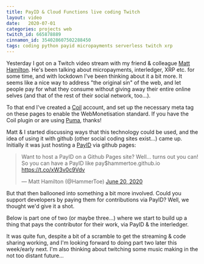 ```yaml
---
title: PayID & Cloud Functions live coding Twitch
layout: video
date:   2020-07-01
categories: projects web
twitch_id: 665878889
cinnamon_id: 354028607502288450
tags: coding python payid micropayments serverless twitch xrp
---
```


Yesterday I got on a Twitch video stream with my friend & colleague [Matt Hamilton](https://twitter.com/hammertoe). He's been talking about micropayments, interledger, XRP etc. for some time, and with lockdown I've been thinking about it a bit more. It seems like a nice way to address "the original sin" of the web, and let people pay for what they consume without giving away their entire online selves (and that of the rest of their social network, too...).

To that end I've created a [Coil](https://coil.com/) account, and set up the necessary meta tag on these pages to enable the WebMonetisation standard. If you have the Coil plugin or are using [Puma](https://www.pumabrowser.com/), thanks!

<p><span id="total"></span><span id="currency"></span></p>

Matt & I started discussing ways that this technology could be used, and the idea of using it with github (other social coding sites exist...) came up. Initially it was just hosting a [PayID](https://payid.org/) via github pages:

<blockquote class="twitter-tweet"><p lang="en" dir="ltr">Want to host a PayID on a Github Pages site? Well... turns out you can! So you can have a PayID like pay$hammertoe.github.io <a href="https://t.co/xW3v0c9Vdv">https://t.co/xW3v0c9Vdv</a></p>&mdash; Matt Hamilton (@HammerToe) <a href="https://twitter.com/HammerToe/status/1274473564633268225?ref_src=twsrc%5Etfw">June 20, 2020</a></blockquote> <script async src="https://platform.twitter.com/widgets.js" charset="utf-8"></script>

But that then ballooned into something a bit more involved. Could you support developers by paying them for contributions via PayID? Well, we thought we'd give it a shot.

Below is part one of two (or maybe three...) where we start to build up a thing that pays the contributor for their work, via PayID & the interledger.

It was quite fun, despite a bit of a scramble to get the streaming & code sharing working, and I'm looking forward to doing part two later this week/early next. I'm also thinking about twitching some music making in the not too distant future...

  <script>
    let total = 0
    let scale

    if (document.monetization) {
      document.monetization.addEventListener('monetizationprogress', ev => {
        // initialize currency and scale on first progress event
        if (total === 0) {
          scale = ev.detail.assetScale
          document.getElementById('currency').innerText = ev.detail.assetCode
        }

        total += Number(ev.detail.amount)

        const formatted = (total * Math.pow(10, -scale)).toFixed(scale)
        document.getElementById('total').innerText = "Thanks to you, I've made " + formatted + "!"
      })
    }
  </script>
